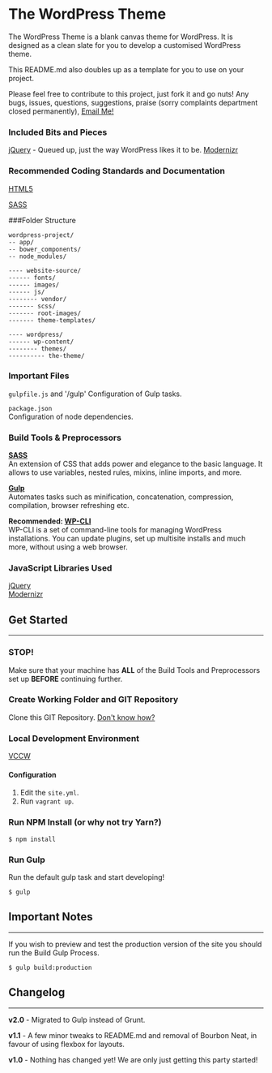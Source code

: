 # The WordPress Theme
The WordPress Theme is a blank canvas theme for WordPress. It is designed as a clean slate for you to develop a customised WordPress theme. 

This README.md also doubles up as a template for you to use on your project.

Please feel free to contribute to this project, just fork it and go nuts!
Any bugs, issues, questions, suggestions, praise (sorry complaints department closed permanently), [Email Me!](mailto:ben@benderham.com)

### Included Bits and Pieces
[jQuery](http://www.jquery.com) - Queued up, just the way WordPress likes it to be.
[Modernizr](http://modernizr.com)  

### Recommended Coding Standards and Documentation
[HTML5](http://html5doctor.com/element-index/)

[SASS](http://sass-lang.com/documentation/file.SASS_REFERENCE.html)

###Folder Structure
	
	wordpress-project/  
	-- app/
	-- bower_components/
	-- node_modules/  
	
	---- website-source/
	------ fonts/
	------ images/
	------ js/
	-------- vendor/
	------- scss/
	------- root-images/
	------- theme-templates/
	
	---- wordpress/
	------ wp-content/
	-------- themes/
	---------- the-theme/

### Important Files
`gulpfile.js` and '/gulp'
Configuration of Gulp tasks.

`package.json`  
Configuration of node dependencies.

### Build Tools & Preprocessors

**[SASS](http://sass-lang.com/guide)**  
An extension of CSS that adds power and elegance to the basic language. It allows to use variables, nested rules, mixins, inline imports, and more.

**[Gulp](http://gulpjs.com/)**  
Automates tasks such as minification, concatenation, compression, compilation, browser refreshing etc.

**Recommended: [WP-CLI](http://wp-cli.org)**  
WP-CLI is a set of command-line tools for managing WordPress installations. You can update plugins, set up multisite installs and much more, without using a web browser.

### JavaScript Libraries Used
[jQuery](http://www.jquery.com)  
[Modernizr](http://modernizr.com)  

## Get Started
***
### STOP!
Make sure that your machine has **ALL** of the Build Tools and Preprocessors set up **BEFORE** continuing further. 

### Create Working Folder and GIT Repository

Clone this GIT Repository. [Don't know how?](https://confluence.atlassian.com/display/BITBUCKET/Clone+a+repository)

### Local Development Environment 
  
[VCCW](http://vccw.cc/)

#### Configuration

1. Edit the `site.yml`.
2. Run `vagrant up`.

### Run NPM Install (or why not try Yarn?)

	$ npm install

### Run Gulp

Run the default gulp task and start developing! 
	
	$ gulp

## Important Notes
***

If you wish to preview and test the production version of the site you should run the Build Gulp Process. 

	$ gulp build:production

## Changelog
***
**v2.0** - Migrated to Gulp instead of Grunt.

**v1.1** - A few minor tweaks to README.md and removal of Bourbon Neat, in favour of using flexbox for layouts.

**v1.0** - Nothing has changed yet! We are only just getting this party started!

